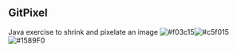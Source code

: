 ## GitPixel

Java exercise to shrink and pixelate an image
![#f03c15](https://placehold.co/10x10/f03c15/f03c15.png)![#c5f015](https://placehold.co/10x10/c5f015/c5f015.png)![#1589F0](https://placehold.co/10x10/1589F0/1589F0.png)
